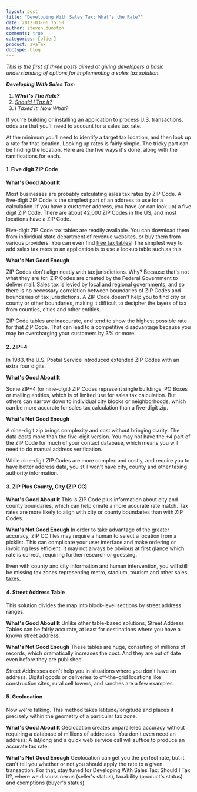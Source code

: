 ```yaml
---
layout: post
title: "Developing With Sales Tax: What's the Rate?"
date: 2012-03-06 15:50
author: steven.dunston
comments: true
categories: [older]
product: avaTax
doctype: blog
---
```

<em>This is the first of three posts aimed at giving developers a basic understanding of options for implementing a sales tax solution.</em>

<strong><em>Developing With Sales Tax:</em></strong>
<ol>
	<li><em><strong>What's The Rate?</strong></em></li>
	<li><em><a href="/blog/2012/03/20/developing-with-sales-tax-should-i-tax-it/">Should I Tax It?</a></em></li>
	<li><em>I Taxed It: Now What?</em></li>
</ol>
If you're building or installing an application to process U.S. transactions, odds are that you'll need to account for a sales tax rate.

At the minimum you'll need to identify a target tax location, and then look up a rate for that location. Looking up rates is fairly simple. The tricky part can be finding the location. Here are the five ways it's done, along with the ramifications for each.<!--more-->
<h4>1. Five digit ZIP Code</h4>
<strong>What's Good About It</strong>

Most businesses are probably calculating sales tax rates by ZIP Code. A five-digit ZIP Code is the simplest part of an address to use for a calculation. If you have a customer address, you have (or can look up) a five digit ZIP Code. There are about 42,000 ZIP Codes in the US, and most locations have a ZIP Code.

Five-digit ZIP Code tax tables are readily available. You can download them from individual state department of revenue websites, or buy them from various providers. You can even find <a href="http://www.taxrates.com/state-rates/">free tax tables</a>! The simplest way to add sales tax rates to an application is to use a lookup table such as this.

<strong>What's Not Good Enough</strong>

ZIP Codes don't align neatly with tax jurisdictions. Why? Because that's not what they are for. ZIP Codes are created by the Federal Government to deliver mail. Sales tax is levied by local and regional governments, and so there is no necessary correlation between boundaries of ZIP Codes and boundaries of tax jurisdictions. A ZIP Code doesn't help you to find city or county or other boundaries, making it difficult to decipher the layers of tax from counties, cities and other entities.

ZIP Code tables are inaccurate, and tend to show the highest possible rate for that ZIP Code. That can lead to a competitive disadvantage because you may be overcharging your customers by 3% or more.
<h4>2. ZIP+4</h4>
In 1983, the U.S. Postal Service introduced extended ZIP Codes with an extra four digits.

<strong>What's Good About It</strong>

Some ZIP+4 (or nine-digit) ZIP Codes represent single buildings, PO Boxes or mailing entities, which is of limited use for sales tax calculation. But others can narrow down to individual city blocks or neighborhoods, which can be more accurate for sales tax calculation than a five-digit zip.

<strong>What's Not Good Enough</strong>

A nine-digit zip brings complexity and cost without bringing clarity. The data costs more than the five-digit version. You may not have the +4 part of the ZIP Code for much of your contact database, which means you will need to do manual address verification.

While nine-digit ZIP Codes are more complex and costly, and require you to have better address data, you still won't have city, county and other taxing authority information.
<h4>3. ZIP Plus County, City (ZIP CC)</h4>
<strong>What's Good About It</strong>
This is ZIP Code plus information about city and county boundaries, which can help create a more accurate rate match. Tax rates are more likely to align with city or county boundaries than with ZIP Codes.

<strong>What's Not Good Enough</strong>
In order to take advantage of the greater accuracy, ZIP CC files may require a human to select a location from a picklist. This can complicate your user interface and make ordering or invoicing less efficient. It may not always be obvious at first glance which rate is correct, requiring further research or guessing.

Even with county and city information and human intervention, you will still be missing tax zones representing metro, stadium, tourism and other sales taxes.
<h4>4. Street Address Table</h4>
This solution divides the map into block-level sections by street address ranges.

<strong>What's Good About It</strong>
Unlike other table-based solutions, Street Address Tables can be fairly accurate, at least for destinations where you have a known street address.

<strong>What's Not Good Enough</strong>
These tables are huge, consisting of millions of records, which dramatically increases the cost. And they are out of date even before they are published.

Street Addresses don't help you in situations where you don't have an address. Digital goods or deliveries to off-the-grid locations like construction sites, rural cell towers, and ranches are a few examples.
<h4>5. Geolocation</h4>
Now we're talking. This method takes latitude/longitude and places it precisely within the geometry of a particular tax zone.

<strong>What's Good About It</strong>
Geolocation creates unparalleled accuracy without requiring a database of millions of addresses. You don't even need an address: A lat/long and a quick web service call will suffice to produce an accurate tax rate.

<strong>What's Not Good Enough</strong>
Geolocation can get you the perfect rate, but it can't tell you whether or not you should apply the rate to a given transaction. For that, stay tuned for Developing With Sales Tax: Should I Tax It?, where we discuss nexus (seller's status), taxability (product's status) and exemptions (buyer's status).

